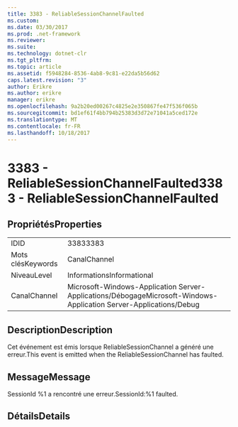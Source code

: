 ```yaml
---
title: 3383 - ReliableSessionChannelFaulted
ms.custom: 
ms.date: 03/30/2017
ms.prod: .net-framework
ms.reviewer: 
ms.suite: 
ms.technology: dotnet-clr
ms.tgt_pltfrm: 
ms.topic: article
ms.assetid: f5948284-8536-4ab8-9c81-e22da5b56d62
caps.latest.revision: "3"
author: Erikre
ms.author: erikre
manager: erikre
ms.openlocfilehash: 9a2b20ed00267c4825e2e350867fe47f536f065b
ms.sourcegitcommit: bd1ef61f4bb794b25383d3d72e71041a5ced172e
ms.translationtype: MT
ms.contentlocale: fr-FR
ms.lasthandoff: 10/18/2017
---
```

# <a name="3383---reliablesessionchannelfaulted"></a><span data-ttu-id="33342-102">3383 - ReliableSessionChannelFaulted</span><span class="sxs-lookup"><span data-stu-id="33342-102">3383 - ReliableSessionChannelFaulted</span></span>
## <a name="properties"></a><span data-ttu-id="33342-103">Propriétés</span><span class="sxs-lookup"><span data-stu-id="33342-103">Properties</span></span>  
  
|||  
|-|-|  
|<span data-ttu-id="33342-104">ID</span><span class="sxs-lookup"><span data-stu-id="33342-104">ID</span></span>|<span data-ttu-id="33342-105">3383</span><span class="sxs-lookup"><span data-stu-id="33342-105">3383</span></span>|  
|<span data-ttu-id="33342-106">Mots clés</span><span class="sxs-lookup"><span data-stu-id="33342-106">Keywords</span></span>|<span data-ttu-id="33342-107">Canal</span><span class="sxs-lookup"><span data-stu-id="33342-107">Channel</span></span>|  
|<span data-ttu-id="33342-108">Niveau</span><span class="sxs-lookup"><span data-stu-id="33342-108">Level</span></span>|<span data-ttu-id="33342-109">Informations</span><span class="sxs-lookup"><span data-stu-id="33342-109">Informational</span></span>|  
|<span data-ttu-id="33342-110">Canal</span><span class="sxs-lookup"><span data-stu-id="33342-110">Channel</span></span>|<span data-ttu-id="33342-111">Microsoft-Windows-Application Server-Applications/Débogage</span><span class="sxs-lookup"><span data-stu-id="33342-111">Microsoft-Windows-Application Server-Applications/Debug</span></span>|  
  
## <a name="description"></a><span data-ttu-id="33342-112">Description</span><span class="sxs-lookup"><span data-stu-id="33342-112">Description</span></span>  
 <span data-ttu-id="33342-113">Cet événement est émis lorsque ReliableSessionChannel a généré une erreur.</span><span class="sxs-lookup"><span data-stu-id="33342-113">This event is emitted when the ReliableSessionChannel has faulted.</span></span>  
  
## <a name="message"></a><span data-ttu-id="33342-114">Message</span><span class="sxs-lookup"><span data-stu-id="33342-114">Message</span></span>  
 <span data-ttu-id="33342-115">SessionId %1 a rencontré une erreur.</span><span class="sxs-lookup"><span data-stu-id="33342-115">SessionId:%1 faulted.</span></span>  
  
## <a name="details"></a><span data-ttu-id="33342-116">Détails</span><span class="sxs-lookup"><span data-stu-id="33342-116">Details</span></span>
